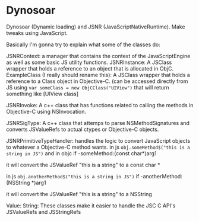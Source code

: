 # Dynosoar
Dynosoar (Dynamic loading) and JSNR (JavaScriptNativeRuntime). Make tweaks using JavaScript.

Basically I'm gonna try to explain what some of the classes do:

JSNRContext:
a manager that contains the context of the JavaScriptEngine as well as some basic JS utility functions.
JSNRInstance:
A JSClass wrapper that holds a reference to an object that is allocated in ObjC.
ExampleClass (I really should rename this):
A JSClass wrapper that holds a reference to a Class object in Objective-C.
(can be accessed directly from JS using `var someClass = new ObjCClass("UIView")`
that will return something like [UIView class]

JSNRInvoke:
A c++ class that has functions related to calling the methods in Objective-C using NSInvocation.

JSNRSigType:
A c++ class that attemps to parse NSMethodSignatures and converts JSValueRefs to actual ctypes or Objective-C objects.

JSNRPrimitiveTypeHandler:
handles the logic to convert JavaScript objects to whatever a Objective-C method wants.
in js `obj.someMethod$("this is a string in JS")`
and in objc
if -someMethod:(const char*)arg1

it will convert the JSValueRef "this is a string" to a const char *

in js `obj.anotherMethod$("this is a string in JS")`
if -anotherMethod:(NSString *)arg1

it will convert the JSValueRef "this is a string" to a NSString

Value:
String:
These classes make it easier to handle the JSC C API's JSValueRefs and JSStringRefs
